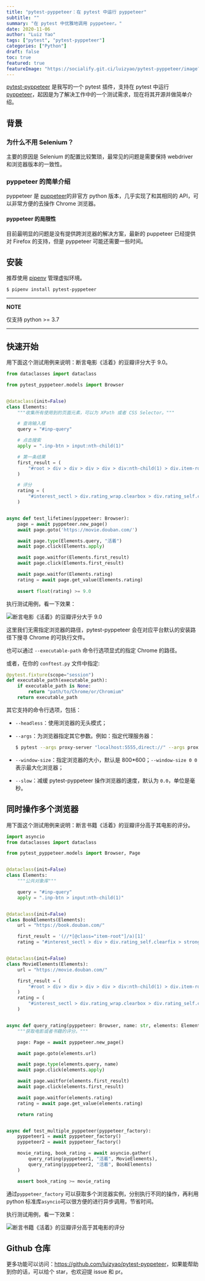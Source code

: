 ```yaml
---
title: "pytest-pyppeteer：在 pytest 中运行 pyppeteer"
subtitle: ""
summary: "在 pytest 中优雅地调用 pyppeteer。"
date: 2020-11-06
author: "Luiz Yao"
tags: ["pytest", "pytest-pyppeteer"]
categories: ["Python"]
draft: false
toc: true
featured: true
featureImage: "https://socialify.git.ci/luizyao/pytest-pyppeteer/image?description=1&font=Inter&forks=1&issues=1&language=1&owner=1&pattern=Plus&pulls=1&stargazers=1&theme=Light"
---
```


[pytest-pyppeteer](https://github.com/luizyao/pytest-pyppeteer) 是我写的一个 pytest 插件，支持在 pytest 中运行 [pyppeteer](https://github.com/pyppeteer/pyppeteer)，起因是为了解决工作中的一个测试需求，现在将其开源并做简单介绍。

## 背景

### 为什么不用 Selenium？

主要的原因是 Selenium 的配置比较繁琐，最常见的问题是需要保持 webdriver 和浏览器版本的一致性。

### pyppeteer 的简单介绍

pyppeteer 是 [puppeteer](https://github.com/puppeteer/puppeteer/)的非官方 python 版本，几乎实现了和其相同的 API，可以非常方便的去操作 Chrome 浏览器。

#### pyppeteer 的局限性

目前最明显的问题是没有提供跨浏览器的解决方案，最新的 puppeteer 已经提供对 Firefox 的支持，但是 pyppeteer 可能还需要一些时间。

## 安装

推荐使用 [pipenv](https://github.com/pypa/pipenv) 管理虚拟环境。

```bash
$ pipenv install pytest-pyppeteer
```

---

**NOTE**

仅支持 python >= 3.7

---

## 快速开始

用下面这个测试用例来说明：断言电影《活着》的豆瓣评分大于 9.0。

```python
from dataclasses import dataclass

from pytest_pyppeteer.models import Browser


@dataclass(init=False)
class Elements:
    """收集所有使用到的页面元素，可以为 XPath 或者 CSS Selector。"""

    # 查询输入框
    query = "#inp-query"

    # 点击搜索
    apply = ".inp-btn > input:nth-child(1)"

    # 第一条结果
    first_result = (
        "#root > div > div > div > div > div:nth-child(1) > div.item-root a.cover-link"
    )

    # 评分
    rating = (
        "#interest_sectl > div.rating_wrap.clearbox > div.rating_self.clearfix > strong"
    )


async def test_lifetimes(pyppeteer: Browser):
    page = await pyppeteer.new_page()
    await page.goto('https://movie.douban.com/')

    await page.type(Elements.query, "活着")
    await page.click(Elements.apply)

    await page.waitfor(Elements.first_result)
    await page.click(Elements.first_result)

    await page.waitfor(Elements.rating)
    rating = await page.get_value(Elements.rating)
    
    assert float(rating) >= 9.0
```

执行测试用例，看一下效果：

![断言电影《活着》的豆瓣评分大于 9.0](https://gitee.com/luizyao/pictures/raw/master/img/pytest_pyppeteer_movie_lifetimes.gif)

这里我们无需指定浏览器的路径，pytest-pyppeteer 会在对应平台默认的安装路径下搜寻 Chrome 的可执行文件。

也可以通过  `--executable-path` 命令行选项显式的指定 Chrome 的路径。

或者，在你的 `conftest.py` 文件中指定:

```python
@pytest.fixture(scope="session")
def executable_path(executable_path):
    if executable_path is None:
        return "path/to/Chrome/or/Chromium"
    return executable_path
```

其它支持的命令行选项，包括：

- `--headless`：使用浏览器的无头模式；

- `--args`：为浏览器指定其它参数。例如：指定代理服务器：

    ```bash
    $ pytest --args proxy-server "localhost:5555,direct://" --args proxy-bypass-list "192.0.0.1/8;10.0.0.1/8"
    ```

- `--window-size`：指定浏览器的大小，默认是 800*600；`--window-size 0 0` 表示最大化浏览器；

- `--slow`：减缓 pytest-pyppeteer 操作浏览器的速度，默认为 `0.0`，单位是毫秒。

## 同时操作多个浏览器

用下面这个测试用例来说明：断言书籍《活着》的豆瓣评分高于其电影的评分。

```python
import asyncio
from dataclasses import dataclass

from pytest_pyppeteer.models import Browser, Page


@dataclass(init=False)
class Elements:
    """公共对象库"""

    query = "#inp-query"
    apply = ".inp-btn > input:nth-child(1)"


@dataclass(init=False)
class BookElements(Elements):
    url = "https://book.douban.com/"

    first_result = '(//*[@class="item-root"]/a)[1]'
    rating = "#interest_sectl > div > div.rating_self.clearfix > strong"


@dataclass(init=False)
class MovieElements(Elements):
    url = "https://movie.douban.com/"

    first_result = (
        "#root > div > div > div > div > div:nth-child(1) > div.item-root a.cover-link"
    )
    rating = (
        "#interest_sectl > div.rating_wrap.clearbox > div.rating_self.clearfix > strong"
    )


async def query_rating(pyppeteer: Browser, name: str, elements: Elements):
    """获取电影或者书籍的评分。"""

    page: Page = await pyppeteer.new_page()

    await page.goto(elements.url)

    await page.type(elements.query, name)
    await page.click(elements.apply)

    await page.waitfor(elements.first_result)
    await page.click(elements.first_result)

    await page.waitfor(elements.rating)
    rating = await page.get_value(elements.rating)

    return rating


async def test_multiple_pyppeteer(pyppeteer_factory):
    pyppeteer1 = await pyppeteer_factory()
    pyppeteer2 = await pyppeteer_factory()

    movie_rating, book_rating = await asyncio.gather(
        query_rating(pyppeteer1, "活着", MovieElements),
        query_rating(pyppeteer2, "活着", BookElements)
    )

    assert book_rating >= movie_rating
```

通过`pyppeteer_factory` 可以获取多个浏览器实例，分别执行不同的操作，再利用 python 标准库`asyncio`可以很方便的进行异步调用，节省时间。

执行测试用例，看一下效果：

![断言书籍《活着》的豆瓣评分高于其电影的评分](https://gitee.com/luizyao/pictures/raw/master/img/pytest_pyppeteer_book_movie_lifetimes.gif)

## Github 仓库

更多功能可以访问：<https://github.com/luizyao/pytest-pyppeteer>，如果能帮助到你的话，可以给个 star，也欢迎提 issue 和 pr。

